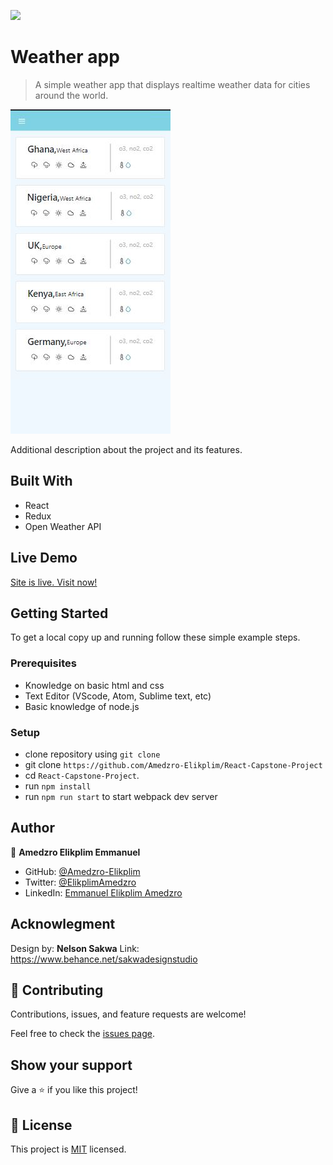 ![](https://img.shields.io/badge/Microverse-blueviolet)

# Weather app
> A simple weather app that displays realtime weather data for cities around the world.


![screenshot](./screenshot.JPG)

Additional description about the project and its features.

## Built With

- React
- Redux
- Open Weather API

## Live Demo

[Site is live. Visit now!](https://weatherer01.netlify.app)


## Getting Started

To get a local copy up and running follow these simple example steps.

### Prerequisites

- Knowledge on basic html and css
- Text Editor (VScode, Atom, Sublime text, etc)
- Basic knowledge of node.js

### Setup

- clone repository using `git clone`
- git clone `https://github.com/Amedzro-Elikplim/React-Capstone-Project`
- cd `React-Capstone-Project`.
- run `npm install`
- run `npm run start` to start webpack dev server

## Author
👤 **Amedzro Elikplim Emmanuel**

- GitHub: [@Amedzro-Elikplim](https://github.com/Amedzro-Elikplim)
- Twitter: [@ElikplimAmedzro](https://twitter.com/Amedzro-Elikplim)
- LinkedIn: [Emmanuel Elikplim Amedzro](https://www.linkedin.com/in/emmanuel-elikplim-amedzro-187590125/)

## Acknowlegment
Design by: **Nelson Sakwa**
Link: https://www.behance.net/sakwadesignstudio

## 🤝 Contributing

Contributions, issues, and feature requests are welcome!

Feel free to check the [issues page](../../issues/).

## Show your support

Give a ⭐️ if you like this project!

## 📝 License

This project is [MIT](./LICENSE) licensed.